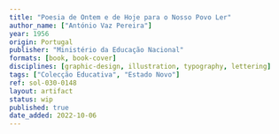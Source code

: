 ```yaml
---
title: "Poesia de Ontem e de Hoje para o Nosso Povo Ler"
author_name: ["António Vaz Pereira"]
year: 1956
origin: Portugal
publisher: "Ministério da Educação Nacional"
formats: [book, book-cover]
disciplines: [graphic-design, illustration, typography, lettering]
tags: ["Colecção Educativa", "Estado Novo"]
ref: sol-030-0148
layout: artifact
status: wip
published: true
date_added: 2022-10-06
---
```

